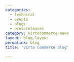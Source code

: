 ```yaml
---
categories:
  - technical
  - events
  - blogs
  - pressreleases
category: virtocommerce-news
layout: blog-layout
permalink: blog
title: 'Virto Commerce blog'

---
```


